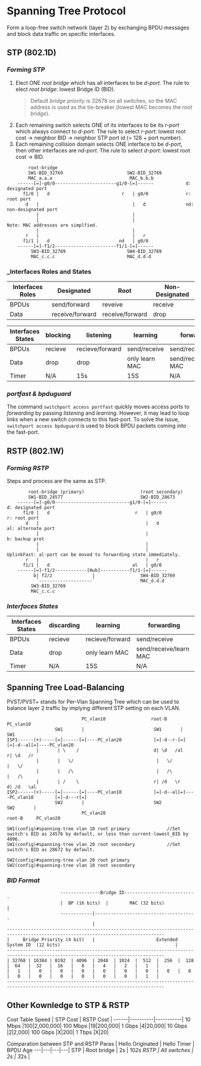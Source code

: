 # Spanning Tree Protocol
Form a loop-free switch network (layer 2) by exchanging BPDU messages and block data traffic on specific interfaces.  
## STP (802.1D)
### _Forming STP_
1. Elect ONE _root bridge_ which has all interfaces to be _d-port_. The rule to elect _root bridge_: lowest Bridge ID (BID).
    > Default _bridge priority_ is 32678 on all switches, so the MAC address is used as the tie-breaker (lowest MAC becomes the _root bridge_).
2. Each remaining switch selects ONE of its interfaces to be its _r-port_ which always connect to _d-port_. The rule to select _r-port_: lowest root cost -> neighbor BID -> neighbor STP port id (= 128 + port number).
3. Each remaining collision domain selects ONE interface to be _d-port_, then other interfaces are _nd-port_. The rule to select _d-port_: lowest root cost -> BID.
```
        root-bridge                       
        SW1-BID_32769                        SW2-BID_32769
        MAC_a.a.a                             MAC_b.b.b
    ------[=]-g0/0-----------------------g1/0-[=]------            d: designated port
      f1/0 |   d                           r   | g0/0              r: root port
       d   |                                   |   d               nd: non-designated port
           |                                   |                   
           |                                   |                   Note: MAC addresses are simplfied.  
           |                                   |                   
       r   |                                   |   r                
      f1/1 |   d                          nd   | g0/0                
    ------[=]-f1/2-----------------------f1/1-[=]------
         SW3-BID_32769                       SW4-BID_32769
         MAC_c.c.c                           MAC_d.d.d
```
### _Interfaces Roles and States
Interfaces Roles | Designated | Root | Non-Designated |
---|---|---|---|
BPDUs | send/forward | reveive | receive |
Data | receive/forward | receive/forward | drop |

Interfaces States | blocking | listening | learning | forwarding |
---|---|---|---|---|
BPDUs | recieve | recieve/forward | send/receive | send/recieve | 
Data | drop | drop | only learn MAC | send/receive/learn MAC |
Timer | N/A | 15s | 15S | N/A |

### _portfast & bpduguard_
The command `switchport access portfast` quickly moves access ports to _forwarding_ by passing _listening_ and _learning_. However, it may lead to loop links when a new switch connects to this fast-port. To solve the issue, `switchport access bpduguard` is used to block BPDU packets coming into the fast-port.
## RSTP (802.1W)
### _Forming RSTP_
Steps and process are the same as STP.
```
        root-bridge (primary)                     (root secondary)
        SW1-BID_24577                             SW2-BID_28673         
    ------[=]-g0/0----------------------------g1/0-[=]------            d: designated port
      f1/0 |   d                                r   | g0/0              r: root port
       d   |                                        |   d               al: alternate port
           |                                        |                   b: backup prot
           |                                        |                    
           |                                        |                   UplinkFast: al-port can be moved to forwarding state immediately.
       r   |                                        |   r                
      f1/1 |   d                               al   | g0/0                
    ------[=]-f1/2------------[Hub]-----------f1/1-[=]------
          b| f2/2               |                 SW4-BID_32769
           `--------------------`                 MAC_d.d.d
         SW3-BID_32769
         MAC_c.c.c
```
### _Interfaces States_
Interfaces States | discarding | learning | forwarding |
---|---|---|---|
BPDUs | recieve | recieve/forward | send/receive | 
Data | drop | only learn MAC | send/receive/learn MAC |
Timer | N/A | 15S | N/A |

## Spanning Tree Load-Balancing
PVST/PVST+ stands for Per-Vlan Spanning Tree which can be used to balance layer 2 traffic by implying different STP setting on each VLAN.
```
                            PC_vlan10                 root-B     PC_vlan10
                  SW1       |                          SW1       |                      SW1       
ISP1------(+)-----[=]------[=]----PC_vlan20            [=]-d--r-[=]                     [=]-d--al[=]----PC_vlan20
           |       | \    /                            d| \d   /al                      r| \d   /r 
           |       |   \/                               |   \/                           |   \/
           |       |   /\                               |   /\                           |   /\
           |       | /    \                            r| /d   \r                       d| /d   \al
ISP2------(+)-----[=]------[=]----PC_vlan10            [=]-d--al[=]----PC_vlan10        [=]-d---r[=]
                  SW2       |                          SW2                              SW2       |
                            PC_vlan20                                                  root-B     PC_vlan20

SW1(config)#spanning-tree vlan 10 root primary              //Set switch's BID as 24576 by default, or less than current-lowest_BID by 4096.
SW1(config)#spanning-tree vlan 20 root secondary            //Set switch's BID as 28672 by default.

SW2(config)#spanning-tree vlan 20 root primary
SW2(config)#spanning-tree vlan 10 root secondary
```
### _BID Format_
```
                    ---------------Bridge ID---------------------------
                    |  BP (16 bits)  |        MAC (32 bits)           |
                    ------------|--------------------------------------
                                |
---------------------------------------------------------------------------------------------------------------------------------
|     Bridge Priority (4 bit)   |                       Extended System ID  (12 bits)                                           |
---------------------------------------------------------------------------------------------------------------------------------
| 32768 | 16384 | 8192  | 4096  | 2048  | 1024  |  512  |  256  |  128  |  64   |  32   |  16   |   8   |   4   |   2   |   1   |
|   1   |   0   |   0   |   0   |   0   |   0   |   0   |   0   |   0   |   0   |   0   |   0   |   0   |   0   |   0   |   1   |
---------------------------------------------------------------------------------------------------------------------------------
```
## Other Kownledge to STP & RSTP
Cost Table
Speed | STP Cost | RSTP Cost |
------|----------|-----------|
10 Mbps |100|2,000,000|
100 Mbps |19|200,000|
1 Gbps |4|20,000|
10 Gbps |2|2,000|
100 Gbps |X|200|
1 Tbps |X|20|

Comparation between STP and RSTP
Paras | Hello Originated | Hello Timer | BPDU Age
---|---|---|---|
STP | Root bridge | 2s | 10*2s
RSTP | All switches | 2s | 3*2s |

